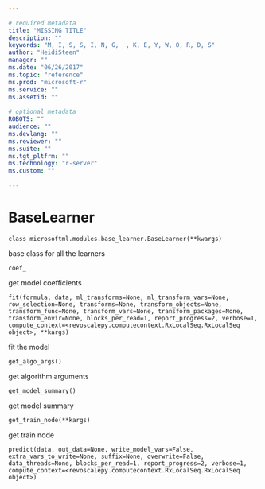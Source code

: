 ```yaml
--- 
 
# required metadata 
title: "MISSING TITLE" 
description: "" 
keywords: "M, I, S, S, I, N, G,  , K, E, Y, W, O, R, D, S" 
author: "HeidiSteen" 
manager: "" 
ms.date: "06/26/2017" 
ms.topic: "reference" 
ms.prod: "microsoft-r" 
ms.service: "" 
ms.assetid: "" 
 
# optional metadata 
ROBOTS: "" 
audience: "" 
ms.devlang: "" 
ms.reviewer: "" 
ms.suite: "" 
ms.tgt_pltfrm: "" 
ms.technology: "r-server" 
ms.custom: "" 
 
---
```


# BaseLearner



```
class microsoftml.modules.base_learner.BaseLearner(**kwargs)
```



base class for all the learners



```
coef_
```



get model coefficients



```
fit(formula, data, ml_transforms=None, ml_transform_vars=None, row_selection=None, transforms=None, transform_objects=None, transform_func=None, transform_vars=None, transform_packages=None, transform_envir=None, blocks_per_read=1, report_progress=2, verbose=1, compute_context=<revoscalepy.computecontext.RxLocalSeq.RxLocalSeq object>, **kargs)
```



fit the model



```
get_algo_args()
```



get algorithm arguments



```
get_model_summary()
```



get model summary



```
get_train_node(**kargs)
```



get train node



```
predict(data, out_data=None, write_model_vars=False, extra_vars_to_write=None, suffix=None, overwrite=False, data_threads=None, blocks_per_read=1, report_progress=2, verbose=1, compute_context=<revoscalepy.computecontext.RxLocalSeq.RxLocalSeq object>)
```


